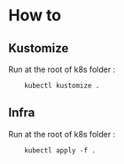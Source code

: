 # How to

## Kustomize

Run at the root of k8s folder :

```
    kubectl kustomize .
```

## Infra

Run at the root of k8s folder :

```
    kubectl apply -f .
```
